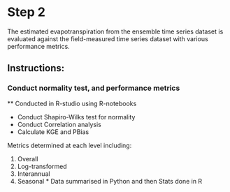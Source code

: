 # Step 2

The estimated evapotranspiration from the ensemble time series dataset is evaluated against the field-measured time series dataset with various performance metrics.

## Instructions:
### Conduct normality test, and performance metrics
** Conducted in R-studio using R-notebooks
- Conduct Shapiro-Wilks test for normality
- Conduct Correlation analysis 
- Calculate KGE and PBias

Metrics determined at each level including:
1) Overall
2) Log-transformed
3) Interannual
4) Seasonal * Data summarised in Python and then Stats done in R
